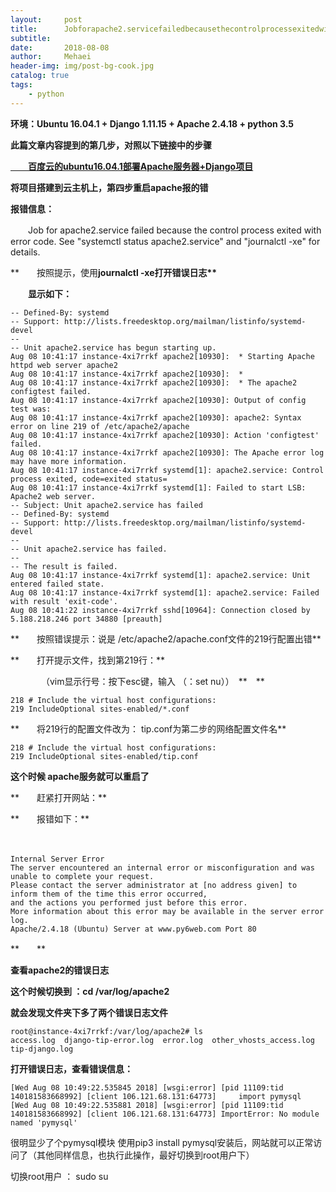 ```yaml
---
layout:     post
title:      Jobforapache2.servicefailedbecausethecontrolprocessexitedwitherrorcode.See"systemctlstatusapache2.service"and"journalctl-xe"fordetails.
subtitle:   
date:       2018-08-08
author:     Mehaei
header-img: img/post-bg-cook.jpg
catalog: true
tags:
    - python
---
```

**环境：<strong>Ubuntu 16.04.1 + Django  1.11.15 + Apache 2.4.18 + python 3.5**</strong>

**<strong>此篇文章内容提到的第几步，对照以下链接中的步骤**</strong>

**[　　百度云的ubuntu16.04.1部署Apache服务器+Django项目](https://www.cnblogs.com/mswyf/p/9442097.html)**

**将项目搭建到云主机上，第四步重启apache报的错**

**报错信息：**

　　Job for apache2.service failed because the control process exited with error code. See "systemctl status apache2.service" and "journalctl -xe" for details.

**　　按照提示，使用<strong><strong>journalctl -xe打开错误日志**</strong></strong>

**<strong><strong>　　显示如下：**</strong></strong>

```
-- Defined-By: systemd
-- Support: http://lists.freedesktop.org/mailman/listinfo/systemd-devel
-- 
-- Unit apache2.service has begun starting up.
Aug 08 10:41:17 instance-4xi7rrkf apache2[10930]:  * Starting Apache httpd web server apache2
Aug 08 10:41:17 instance-4xi7rrkf apache2[10930]:  *
Aug 08 10:41:17 instance-4xi7rrkf apache2[10930]:  * The apache2 configtest failed.
Aug 08 10:41:17 instance-4xi7rrkf apache2[10930]: Output of config test was:
Aug 08 10:41:17 instance-4xi7rrkf apache2[10930]: apache2: Syntax error on line 219 of /etc/apache2/apache
Aug 08 10:41:17 instance-4xi7rrkf apache2[10930]: Action 'configtest' failed.
Aug 08 10:41:17 instance-4xi7rrkf apache2[10930]: The Apache error log may have more information.
Aug 08 10:41:17 instance-4xi7rrkf systemd[1]: apache2.service: Control process exited, code=exited status=
Aug 08 10:41:17 instance-4xi7rrkf systemd[1]: Failed to start LSB: Apache2 web server.
-- Subject: Unit apache2.service has failed
-- Defined-By: systemd
-- Support: http://lists.freedesktop.org/mailman/listinfo/systemd-devel
-- 
-- Unit apache2.service has failed.
-- 
-- The result is failed.
Aug 08 10:41:17 instance-4xi7rrkf systemd[1]: apache2.service: Unit entered failed state.
Aug 08 10:41:17 instance-4xi7rrkf systemd[1]: apache2.service: Failed with result 'exit-code'.
Aug 08 10:41:22 instance-4xi7rrkf sshd[10964]: Connection closed by 5.188.218.246 port 34880 [preauth]
```

**　　按照错误提示：说是 /etc/apache2/apache.conf文件的219行配置出错**

**　　打开提示文件，找到第219行：**

　　　　（vim显示行号：按下esc键，输入 （：set nu））　**　**

```
218 # Include the virtual host configurations:
219 IncludeOptional sites-enabled/*.conf
```

**　　将219行的配置文件改为：  tip.conf为第二步的网络配置文件名**

```
218 # Include the virtual host configurations:
219 IncludeOptional sites-enabled/tip.conf
```

**这个时候 apache服务就可以重启了**

**　　赶紧打开网站：**

**　　报错如下：**

　　

```
Internal Server Error
The server encountered an internal error or misconfiguration and was unable to complete your request.
Please contact the server administrator at [no address given] to inform them of the time this error occurred,
and the actions you performed just before this error.
More information about this error may be available in the server error log.
Apache/2.4.18 (Ubuntu) Server at www.py6web.com Port 80
```

**　　**

**查看apache2的错误日志**

**这个时候切换到 ：cd /var/log/apache2**

**就会发现文件夹下多了两个错误日志文件**

```
root@instance-4xi7rrkf:/var/log/apache2# ls
access.log  django-tip-error.log  error.log  other_vhosts_access.log  tip-django.log
```

**打开错误日志，查看错误信息：**

```
[Wed Aug 08 10:49:22.535845 2018] [wsgi:error] [pid 11109:tid 140181583668992] [client 106.121.68.131:64773]     import pymysql
[Wed Aug 08 10:49:22.535881 2018] [wsgi:error] [pid 11109:tid 140181583668992] [client 106.121.68.131:64773] ImportError: No module named 'pymysql'
```

很明显少了个pymysql模块 使用pip3 install pymysql安装后，网站就可以正常访问了（其他同样信息，也执行此操作，最好切换到root用户下）

切换root用户 ：   sudo su
